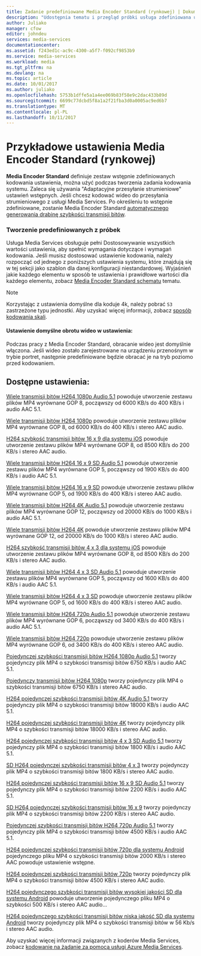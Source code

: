 ```yaml
---
title: Zadanie predefiniowane Media Encoder Standard (rynkowej) | Dokumentacja firmy Microsoft
description: "Udostępnia tematu i przegląd próbki usługa zdefiniowana ustawienia dla Media Encoder Standard (rynkowej)."
author: Juliako
manager: cfow
editor: johndeu
services: media-services
documentationcenter: 
ms.assetid: f243ed1c-ac9c-4300-a5f7-f092cf9853b9
ms.service: media-services
ms.workload: media
ms.tgt_pltfrm: na
ms.devlang: na
ms.topic: article
ms.date: 10/01/2017
ms.author: juliako
ms.openlocfilehash: 5753b1dffe5a1a4ee069b83f58e9c2dac433b89d
ms.sourcegitcommit: 6699c77dcbd5f8a1a2f21fba3d0a0005ac9ed6b7
ms.translationtype: MT
ms.contentlocale: pl-PL
ms.lasthandoff: 10/11/2017
---
```

# <a name="sample-presets-for-media-encoder-standard-mes"></a>Przykładowe ustawienia Media Encoder Standard (rynkowej)

**Media Encoder Standard** definiuje zestaw wstępnie zdefiniowanych kodowania ustawienia, można użyć podczas tworzenia zadania kodowania systemu. Zaleca się używania "Adaptacyjne przesyłanie strumieniowe" ustawień wstępnych. Jeśli chcesz kodować wideo do przesyłania strumieniowego z usługi Media Services. Po określeniu to wstępnie zdefiniowane, zostanie Media Encoder Standard [automatycznego generowania drabinę szybkości transmisji bitów](media-services-autogen-bitrate-ladder-with-mes.md). 

### <a name="creating-custom-presets-from-samples"></a>Tworzenie predefiniowanych z próbek
Usługa Media Services obsługuje pełni Dostosowywanie wszystkich wartości ustawienia, aby spełnić wymagania dotyczące i wymagań kodowania. Jeśli musisz dostosować ustawienie kodowania, należy rozpocząć od jednego z poniższych ustawienia systemu, które znajdują się w tej sekcji jako szablon dla danej konfiguracji niestandardowej. Wyjaśnień jakie każdego elementu w sposób te ustawienia i prawidłowe wartości dla każdego elementu, zobacz [Media Encoder Standard schematu](media-services-mes-schema.md) tematu.  
  
> [!NOTE]
>  Korzystając z ustawienia domyślne dla koduje 4k, należy pobrać `S3` zastrzeżone typu jednostki. Aby uzyskać więcej informacji, zobacz [sposób kodowania skali](https://azure.microsoft.com/documentation/articles/media-services-portal-encoding-units).  

#### <a name="video-rotation-default-setting-in-presets"></a>Ustawienie domyślne obrotu wideo w ustawienia:
Podczas pracy z Media Encoder Standard, obracanie wideo jest domyślnie włączona. Jeśli wideo zostało zarejestrowane na urządzeniu przenośnym w trybie portret, następnie predefiniowane będzie obracać je na tryb poziomo przed kodowaniem.
 
## <a name="available-presets"></a>Dostępne ustawienia: 

 [Wiele transmisji bitów H264 1080p Audio 5.1](media-services-mes-preset-H264-Multiple-Bitrate-1080p-Audio-5.1.md) powoduje utworzenie zestawu plików MP4 wyrównane GOP 8, począwszy od 6000 KB/s do 400 KB/s i audio AAC 5.1.  
  
 [Wiele transmisji bitów H264 1080p](media-services-mes-preset-H264-Multiple-Bitrate-1080p.md) powoduje utworzenie zestawu plików MP4 wyrównane GOP 8, od 6000 KB/s do 400 KB/s i stereo AAC audio.  
  
 [H264 szybkość transmisji bitów 16 x 9 dla systemu iOS](media-services-mes-preset-H264-Multiple-Bitrate-16x9-for-iOS.md) powoduje utworzenie zestawu plików MP4 wyrównane GOP 8, od 8500 KB/s do 200 KB/s i stereo AAC audio.  
  
 [Wiele transmisji bitów H264 16 x 9 SD Audio 5.1](media-services-mes-preset-H264-Multiple-Bitrate-16x9-SD-Audio-5.1.md) powoduje utworzenie zestawu plików MP4 wyrównane GOP 5, począwszy od 1900 KB/s do 400 KB/s i audio AAC 5.1.  
  
 [Wiele transmisji bitów H264 16 x 9 SD](media-services-mes-preset-H264-Multiple-Bitrate-16x9-SD.md) powoduje utworzenie zestawu plików MP4 wyrównane GOP 5, od 1900 KB/s do 400 KB/s i stereo AAC audio.  
  
 [Wiele transmisji bitów H264 4K Audio 5.1](media-services-mes-preset-H264-Multiple-Bitrate-4K-Audio-5.1.md) powoduje utworzenie zestawu plików MP4 wyrównane GOP 12, począwszy od 20000 KB/s do 1000 KB/s i audio AAC 5.1.  
  
 [Wiele transmisji bitów H264 4K](media-services-mes-preset-H264-Multiple-Bitrate-4K.md) powoduje utworzenie zestawu plików MP4 wyrównane GOP 12, od 20000 KB/s do 1000 KB/s i stereo AAC audio.  
  
 [H264 szybkość transmisji bitów 4 x 3 dla systemu iOS](media-services-mes-preset-H264-Multiple-Bitrate-4x3-for-iOS.md) powoduje utworzenie zestawu plików MP4 wyrównane GOP 8, od 8500 KB/s do 200 KB/s i stereo AAC audio.  
  
 [Wiele transmisji bitów H264 4 x 3 SD Audio 5.1](media-services-mes-preset-H264-Multiple-Bitrate-4x3-SD-Audio-5.1.md) powoduje utworzenie zestawu plików MP4 wyrównane GOP 5, począwszy od 1600 KB/s do 400 KB/s i audio AAC 5.1.  
  
 [Wiele transmisji bitów H264 4 x 3 SD](media-services-mes-preset-H264-Multiple-Bitrate-4x3-SD.md) powoduje utworzenie zestawu plików MP4 wyrównane GOP 5, od 1600 KB/s do 400 KB/s i stereo AAC audio.  
  
 [Wiele transmisji bitów H264 720p Audio 5.1](media-services-mes-preset-H264-Multiple-Bitrate-720p-Audio-5.1.md) powoduje utworzenie zestawu plików MP4 wyrównane GOP 6, począwszy od 3400 KB/s do 400 KB/s i audio AAC 5.1.  
  
 [Wiele transmisji bitów H264 720p](media-services-mes-preset-H264-Multiple-Bitrate-720p.md) powoduje utworzenie zestawu plików MP4 wyrównane GOP 6, od 3400 KB/s do 400 KB/s i stereo AAC audio.  
  
 [Pojedynczej szybkości transmisji bitów H264 1080p Audio 5.1](media-services-mes-preset-H264-Single-Bitrate-1080p-Audio-5.1.md) tworzy pojedynczy plik MP4 o szybkości transmisji bitów 6750 KB/s i audio AAC 5.1.  
  
 [Pojedynczy transmisji bitów H264 1080p](media-services-mes-preset-H264-Single-Bitrate-1080p.md) tworzy pojedynczy plik MP4 o szybkości transmisji bitów 6750 KB/s i stereo AAC audio.  
  
 [H264 pojedynczej szybkości transmisji bitów 4K Audio 5.1](media-services-mes-preset-H264-Single-Bitrate-4K-Audio-5.1.md) tworzy pojedynczy plik MP4 o szybkości transmisji bitów 18000 KB/s i audio AAC 5.1.  
  
 [H264 pojedynczej szybkości transmisji bitów 4K](media-services-mes-preset-H264-Single-Bitrate-4K.md) tworzy pojedynczy plik MP4 o szybkości transmisji bitów 18000 KB/s i stereo AAC audio.  
  
 [H264 pojedynczej szybkości transmisji bitów 4 x 3 SD Audio 5.1](media-services-mes-preset-H264-Single-Bitrate-4x3-SD-Audio-5.1.md) tworzy pojedynczy plik MP4 o szybkości transmisji bitów 1800 KB/s i audio AAC 5.1.  
  
 [SD H264 pojedynczej szybkości transmisji bitów 4 x 3](media-services-mes-preset-H264-Single-Bitrate-4x3-SD.md) tworzy pojedynczy plik MP4 o szybkości transmisji bitów 1800 KB/s i stereo AAC audio.  
  
 [H264 pojedynczej szybkości transmisji bitów 16 x 9 SD Audio 5.1](media-services-mes-preset-H264-Single-Bitrate-16x9-SD-Audio-5.1.md) tworzy pojedynczy plik MP4 o szybkości transmisji bitów 2200 KB/s i audio AAC 5.1.  
  
 [SD H264 pojedynczej szybkości transmisji bitów 16 x 9](media-services-mes-preset-H264-Single-Bitrate-16x9-SD.md) tworzy pojedynczy plik MP4 o szybkości transmisji bitów 2200 KB/s i stereo AAC audio.  
  
 [Pojedynczej szybkości transmisji bitów H264 720p Audio 5.1](media-services-mes-preset-H264-Single-Bitrate-720p-Audio-5.1.md) tworzy pojedynczy plik MP4 o szybkości transmisji bitów 4500 KB/s i audio AAC 5.1.  
  
 [H264 pojedynczej szybkości transmisji bitów 720p dla systemu Android](media-services-mes-preset-H264-Single-Bitrate-720p-for-Android.md) pojedynczego pliku MP4 o szybkości transmisji bitów 2000 KB/s i stereo AAC powoduje ustawienie wstępne.  
  
 [H264 pojedynczej szybkości transmisji bitów 720p](media-services-mes-preset-H264-Single-Bitrate-720p.md) tworzy pojedynczy plik MP4 o szybkości transmisji bitów 4500 KB/s i stereo AAC audio.  
  
 [H264 pojedynczego szybkości transmisji bitów wysokiej jakości SD dla systemu Android](media-services-mes-preset-H264-Single-Bitrate-High-Quality-SD-for-Android.md) powoduje utworzenie pojedynczego pliku MP4 o szybkości 500 KB/s i stereo AAC audio...  
  
 [H264 pojedynczego szybkości transmisji bitów niska jakość SD dla systemu Android](media-services-mes-preset-H264-Single-Bitrate-Low-Quality-SD-for-Android.md) tworzy pojedynczy plik MP4 o szybkości transmisji bitów w 56 Kb/s i stereo AAC audio.  
  
 Aby uzyskać więcej informacji związanych z koderów Media Services, zobacz [kodowanie na żądanie za pomocą usługi Azure Media Services](https://azure.microsoft.com/en-us/documentation/articles/media-services-encode-asset/).
